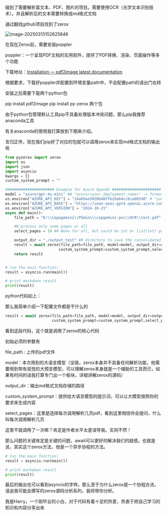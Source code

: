碰到了需要解析富文本、PDF、图片的项目。需要使用OCR（光学文本识别技术）。并且解析后的文本需要转换成md格式文档

通过翻找github项目找到了zerox

![image-20250313152625846](D:\github博客_harry杂谈\zerox实现PDF文档OCR解析\zerox.png)

在现在Zerox前，需要安装poppler

poppler：一个呈现PDF文档的实用软件，提供了PDF转换、渲染、页面操作等多个功能

下载地址：[Installation — pdf2image latest documentation](https://pdf2image.readthedocs.io/en/latest/installation.html)

根据要求，下载好poppler并配置到环境变量path中，不会配置path的请出门右转

安装之后需要下载两个python包

pip install pdf2image   pip install py-zerox 两个包 

由于python包管理默认工具pip不具备处理版本冲突问题，那么pip我推荐anaconda工具

有关anaconda的使用我打算放到下期来介绍。

言归正传，现在我们pip好了对应的包就可以调用zerox来实现md格式文档的输出啦

```python
from pyzerox import zerox
import os
import json
import asyncio
kwargs = {}
custom_system_prompt = ""

###################### Example for Azure OpenAI ######################
model = "azure/gpt-4o-mini" ## "azure/<your_deployment_name>" -> format <provider>/<model>
os.environ["AZURE_API_KEY"] = "14a69ae5020b48ffb2da64cc6ca065d0" # "your-azure-api-key"
os.environ["AZURE_API_BASE"] = "https://sean-aoai-gpt4.openai.azure.com/openai/deployments/gpt-4o/chat/completions?api-version=2024-10-21" # "https://example-endpoint.openai.azure.com"
os.environ["AZURE_API_VERSION"] = "2024-10-21"
async def main():
    file_path = "D:\\Capagemini\\PGmini\\capgemini-poc\\OCR\\test.pdf"

    ## process only some pages or all
    select_pages = 10 ## None for all, but could be int or list(int) page numbers (1 indexed)

    output_dir = "./output_test" ## directory to save the consolidated markdown file
    result = await zerox(file_path=file_path, model=model, output_dir=output_dir,
                        custom_system_prompt=custom_system_prompt,select_pages=select_pages, **kwargs)
    return result


# run the main function:
result = asyncio.run(main())

# print markdown result
print(result)
```

python代码如上：

那么我简单介绍一下配置文件都是干什么的

```python
result = await zerox(file_path=file_path, model=model, output_dir=output_dir,
                     custom_system_prompt=custom_system_prompt,select_pages=select_pages, **kwargs)
```

看到这段代码，这个就是调用了zerox的核心代码

初始必须的参数有

file_path : 上传的pdf文件

model：本次用到的大语言模型（没错，zerox本身并不具备任何解析功能，他需要用到带有视觉的大预言模型，可以理解zerox本身就是一个辅助的工具而已，如果有时间的话我打算专门出一个板块，详细讲解zerox的源码）

output_dir：输出md格式文档存储的路径

custom_system_prompt：提供给大语言模型的提示词，可以让大模型按照你的要求来生成内容

select_pages：这里是选择每次调用解析几页pdf，看到这里相信你会提问，什么叫每次调用解析几页

这里不就调用了一次嘛？肯定是作者水平太差误导我。实则不然！

那么问题的关键肯定是关键的问题，await可以更好的解决我们的疑惑。也就是说，其实这个zerox方法，他是一个异步协程的方法。

```python
# run the main function:
result = asyncio.run(main())

# print markdown result
print(result)
```

最后的输出也可以看到asyncio的字样。那么至于为什么zerox是一个协程办法，请追我可能会撰写的zerox源码分析系列，我将带你分析。

我是Harry，一个刚毕业的小白，对于代码有着十足的热爱，热衷于把自己学习的知识和内容分享出来